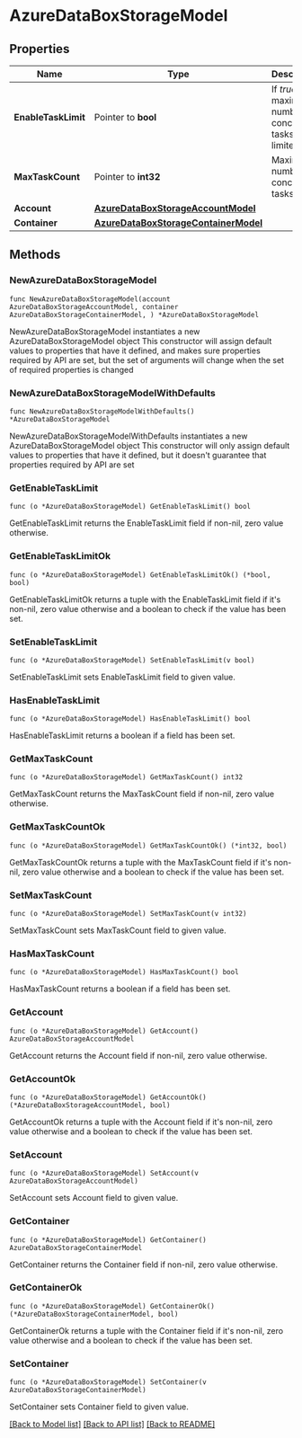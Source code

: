 # AzureDataBoxStorageModel

## Properties

Name | Type | Description | Notes
------------ | ------------- | ------------- | -------------
**EnableTaskLimit** | Pointer to **bool** | If *true*, the maximum number of concurrent tasks is limited. | [optional] 
**MaxTaskCount** | Pointer to **int32** | Maximum number of concurrent tasks. | [optional] 
**Account** | [**AzureDataBoxStorageAccountModel**](AzureDataBoxStorageAccountModel.md) |  | 
**Container** | [**AzureDataBoxStorageContainerModel**](AzureDataBoxStorageContainerModel.md) |  | 

## Methods

### NewAzureDataBoxStorageModel

`func NewAzureDataBoxStorageModel(account AzureDataBoxStorageAccountModel, container AzureDataBoxStorageContainerModel, ) *AzureDataBoxStorageModel`

NewAzureDataBoxStorageModel instantiates a new AzureDataBoxStorageModel object
This constructor will assign default values to properties that have it defined,
and makes sure properties required by API are set, but the set of arguments
will change when the set of required properties is changed

### NewAzureDataBoxStorageModelWithDefaults

`func NewAzureDataBoxStorageModelWithDefaults() *AzureDataBoxStorageModel`

NewAzureDataBoxStorageModelWithDefaults instantiates a new AzureDataBoxStorageModel object
This constructor will only assign default values to properties that have it defined,
but it doesn't guarantee that properties required by API are set

### GetEnableTaskLimit

`func (o *AzureDataBoxStorageModel) GetEnableTaskLimit() bool`

GetEnableTaskLimit returns the EnableTaskLimit field if non-nil, zero value otherwise.

### GetEnableTaskLimitOk

`func (o *AzureDataBoxStorageModel) GetEnableTaskLimitOk() (*bool, bool)`

GetEnableTaskLimitOk returns a tuple with the EnableTaskLimit field if it's non-nil, zero value otherwise
and a boolean to check if the value has been set.

### SetEnableTaskLimit

`func (o *AzureDataBoxStorageModel) SetEnableTaskLimit(v bool)`

SetEnableTaskLimit sets EnableTaskLimit field to given value.

### HasEnableTaskLimit

`func (o *AzureDataBoxStorageModel) HasEnableTaskLimit() bool`

HasEnableTaskLimit returns a boolean if a field has been set.

### GetMaxTaskCount

`func (o *AzureDataBoxStorageModel) GetMaxTaskCount() int32`

GetMaxTaskCount returns the MaxTaskCount field if non-nil, zero value otherwise.

### GetMaxTaskCountOk

`func (o *AzureDataBoxStorageModel) GetMaxTaskCountOk() (*int32, bool)`

GetMaxTaskCountOk returns a tuple with the MaxTaskCount field if it's non-nil, zero value otherwise
and a boolean to check if the value has been set.

### SetMaxTaskCount

`func (o *AzureDataBoxStorageModel) SetMaxTaskCount(v int32)`

SetMaxTaskCount sets MaxTaskCount field to given value.

### HasMaxTaskCount

`func (o *AzureDataBoxStorageModel) HasMaxTaskCount() bool`

HasMaxTaskCount returns a boolean if a field has been set.

### GetAccount

`func (o *AzureDataBoxStorageModel) GetAccount() AzureDataBoxStorageAccountModel`

GetAccount returns the Account field if non-nil, zero value otherwise.

### GetAccountOk

`func (o *AzureDataBoxStorageModel) GetAccountOk() (*AzureDataBoxStorageAccountModel, bool)`

GetAccountOk returns a tuple with the Account field if it's non-nil, zero value otherwise
and a boolean to check if the value has been set.

### SetAccount

`func (o *AzureDataBoxStorageModel) SetAccount(v AzureDataBoxStorageAccountModel)`

SetAccount sets Account field to given value.


### GetContainer

`func (o *AzureDataBoxStorageModel) GetContainer() AzureDataBoxStorageContainerModel`

GetContainer returns the Container field if non-nil, zero value otherwise.

### GetContainerOk

`func (o *AzureDataBoxStorageModel) GetContainerOk() (*AzureDataBoxStorageContainerModel, bool)`

GetContainerOk returns a tuple with the Container field if it's non-nil, zero value otherwise
and a boolean to check if the value has been set.

### SetContainer

`func (o *AzureDataBoxStorageModel) SetContainer(v AzureDataBoxStorageContainerModel)`

SetContainer sets Container field to given value.



[[Back to Model list]](../README.md#documentation-for-models) [[Back to API list]](../README.md#documentation-for-api-endpoints) [[Back to README]](../README.md)


